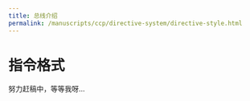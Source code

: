 ```yaml
---
title: 总线介绍
permalink: /manuscripts/ccp/directive-system/directive-style.html
---
```


# 指令格式

努力赶稿中，等等我呀...
